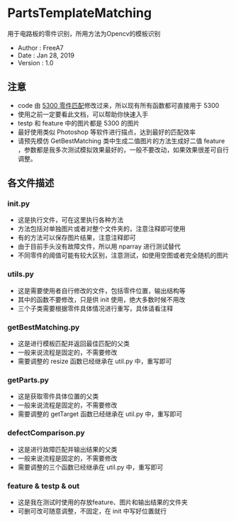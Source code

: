 # PartsTemplateMatching
用于电路板的零件识别，所用方法为Opencv的模板识别
* Author : FreeA7
* Date : Jan 28, 2019
* Version : 1.0

## 注意
* code 由 [5300 零件匹配](https://github.com/FreeA7/5300)修改过来，所以现有所有函数都可直接用于 5300
* 使用之前一定要看此文档，可以帮助你快速入手
* testp 和 feature 中的图片都是 5300 的图片
* 最好使用类似 Photoshop 等软件进行描点，达到最好的匹配效率
* 请预先模仿 GetBestMatching 类中生成二值图片的方法生成好二值 feature ，参数都是我多次测试模拟效果最好的，一般不要改动，如果效果很差可自行调整。

## 各文件描述
### init.py
* 这是执行文件，可在这里执行各种方法
* 方法包括对单独图片或者对整个文件夹的，注意注释即可使用
* 有的方法可以保存图片结果，注意注释即可
* 由于目前手头没有故障文件，所以用 nparray 进行测试替代
* 不同零件的阈值可能有较大区别，注意测试，如使用空图或者完全随机的图片

### utils.py
* 这是需要使用者自行修改的文件，包括零件位置，输出结构等
* 其中的函数不要修改，只是供 init 使用，绝大多数时候不用改
* 三个子类需要根据零件具体情况进行重写，具体请看注释

### getBestMatching.py
* 这是进行模板匹配并返回最佳匹配的父类
* 一般来说流程是固定的，不需要修改
* 需要调整的 resize 函数已经继承在 util.py 中，重写即可

### getParts.py
* 这是获取零件具体位置的父类
* 一般来说流程是固定的，不需要修改
* 需要调整的 getTarget 函数已经继承在 util.py 中，重写即可

### defectComparison.py
* 这是进行故障匹配并输出结果的父类
* 一般来说流程是固定的，不需要修改
* 需要调整的三个函数已经继承在 util.py 中，重写即可

### feature & testp & out
* 这是我在测试时使用的存放feature、图片和输出结果的文件夹
* 可删可改可随意调整，不固定，在 init 中写好位置就行
